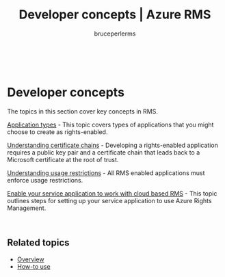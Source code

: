 ﻿---
# required metadata

title: Developer concepts | Azure RMS
description: The topics in this section cover key concepts in RMS.
keywords:
author: bruceperlerms
manager: mbaldwin
ms.date: 04/28/2016
ms.topic: article
ms.prod: azure
ms.service: rights-management
ms.technology: techgroup-identity
ms.assetid: FF11DB55-3FBF-4044-B155-858E95398300
# optional metadata

#ROBOTS:
audience: developer
#ms.devlang:
ms.reviewer: shubhamp
ms.suite: ems
#ms.tgt_pltfrm:
#ms.custom:

---

﻿
# Developer concepts

The topics in this section cover key concepts in RMS.

[Application types](application-types.md) - This topic covers types of applications that you might choose to create as rights-enabled.

[Understanding certificate chains](understanding-certificate-chains.md) - Developing a rights-enabled application requires a public key pair and a certificate chain that leads back to a Microsoft certificate at the root of trust.

[Understanding usage restrictions](understanding-usage-restrictions.md) - All RMS enabled applications must enforce usage restrictions.

[Enable your service application to work with cloud based RMS](how-to-use-file-api-with-aadrm-cloud.md) - This topic outlines steps for setting up your service application to use Azure Rights Management.

 

## Related topics ##
- [Overview](ad-rms-overview.md)
- [How-to use](how-to-use-msipc.md)
 

 
